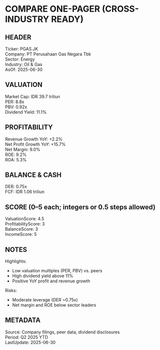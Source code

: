 # COMPARE ONE-PAGER (CROSS-INDUSTRY READY)

## HEADER
Ticker: PGAS.JK  
Company: PT Perusahaan Gas Negara Tbk  
Sector: Energy  
Industry: Oil & Gas  
AsOf: 2025-06-30

## VALUATION
Market Cap: IDR 39.7 triliun  
PER: 8.8x  
PBV: 0.92x  
Dividend Yield: 11.1%

## PROFITABILITY
Revenue Growth YoY: +2.2%  
Net Profit Growth YoY: +15.7%  
Net Margin: 9.0%  
ROE: 9.2%  
ROA: 5.3%

## BALANCE & CASH
DER: 0.75x  
FCF: IDR 1.06 triliun

## SCORE (0–5 each; integers or 0.5 steps allowed)
ValuationScore: 4.5  
ProfitabilityScore: 3  
BalanceScore: 3  
IncomeScore: 5

## NOTES
Highlights:
- Low valuation multiples (PER, PBV) vs. peers
- High dividend yield above 11%
- Positive YoY profit and revenue growth

Risks:
- Moderate leverage (DER ~0.75x)
- Net margin and ROE below sector leaders

## METADATA
Source: Company filings, peer data, dividend disclosures  
Period: Q2 2025 YTD  
LastUpdate: 2025-06-30